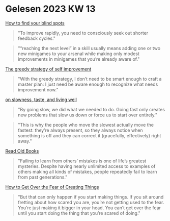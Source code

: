 # Gelesen 2023 KW 13

[How to find your blind spots](https://www.zeptonaut.com/posts/find-your-blind-spots)

> "To improve rapidly, you need to consciously seek out shorter feedback cycles."

> "“reaching the next level” in a skill usually means adding one or two new minigames to your arsenal while making only modest improvements in minigames that you’re already aware of."

[The greedy strategy of self improvement](https://www.zeptonaut.com/posts/2015-1-27-greedy-self-improvement/)

> "With the greedy strategy, I don’t need to be smart enough to craft a master plan: I just need be aware enough to recognize what needs improvement now."

[on slowness, taste, and living well](https://mindmine.substack.com/p/slowness)

> "By going slow, we did what we needed to do. Going fast only creates new problems that slow us down or force us to start over entirely."

> "This is why the people who move the slowest actually move the fastest: they’re always present, so they always notice when something is off and they can correct it (gracefully, effectively) right away."

[Read Old Books ](https://collabfund.com/blog/read-old-books/)

> "Failing to learn from others’ mistakes is one of life’s greatest mysteries. Despite having nearly unlimited access to examples of others making all kinds of mistakes, people repeatedly fail to learn from past generations."

[How to Get Over the Fear of Creating Things](https://blog.nateliason.com/p/how-to-get-over-the-fear-of-creating)

> "But that can only happen if you start making things. If you sit around fretting about how scared you are, you’re not getting used to the fear. You’re just making it bigger in your head. You can’t get over the fear until you start doing the thing that you’re scared of doing."